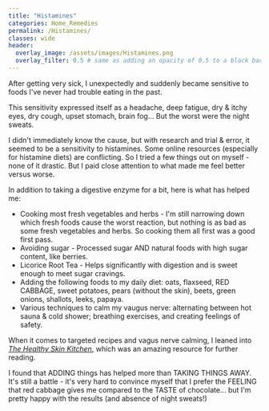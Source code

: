 ```yaml
---
title: "Histamines"
categories: Home_Remedies
permalink: /Histamines/
classes: wide
header:
  overlay_image: /assets/images/Histamines.png
  overlay_filter: 0.5 # same as adding an opacity of 0.5 to a black background
---
```


After getting very sick, I unexpectedly and suddenly became sensitive to foods I've never had trouble eating in the past. 

This sensitivity expressed itself as a headache, deep fatigue, dry & itchy eyes, dry cough, upset stomach, brain fog... But the worst were the night sweats. 

I didn't immediately know the cause, but with research and trial & error, it seemed to be a sensitivity to histamines. Some online resources (especially for histamine diets) are conflicting. So I tried a few things out on myself - none of it drastic. But I paid close attention to what made me feel better versus worse.

In addition to taking a digestive enzyme for a bit, here is what has helped me: 

<ul>
    <li>Cooking most fresh vegetables and herbs - I'm still narrowing down which fresh foods cause the worst reaction, but nothing is as bad as some fresh vegetables and herbs. So cooking them all first was a good first pass.</li>
    <li>Avoiding sugar - Processed sugar AND natural foods with high sugar content, like berries.</li>
    <li>Licorice Root Tea - Helps significantly with digestion and is sweet enough to meet sugar cravings.</li>
    <li>Adding the following foods to my daily diet: oats, flaxseed, RED CABBAGE, sweet potatoes, pears (without the skin), beets, green onions, shallots, leeks, papaya.</li>
    <li>Various techniques to calm my vaugus nerve: alternating between hot sauna & cold shower; breathing exercises, and creating feelings of safety.</li>
</ul>

When it comes to targeted recipes and vagus nerve calming, I leaned into <i><a href="https://skinfriend.com/products/the-healthy-skin-kitchen">The Healthy Skin Kitchen</a></i>, which was an amazing resource for further reading. 

I found that ADDING things has helped more than TAKING THINGS AWAY. It's still a battle - it's very hard to convince myself that I prefer the FEELING that red cabbage gives me compared to the TASTE of chocolate... but I'm pretty happy with the results (and absence of night sweats!)